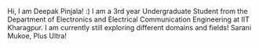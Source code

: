 Hi, I am Deepak Pinjala! :)
I am a 3rd year Undergraduate Student from the Department of Electronics and Electrical Communication Engineering at IIT Kharagpur. 
I am currently still exploring different domains and fields! 
Sarani Mukoe, Plus Ultra! 
